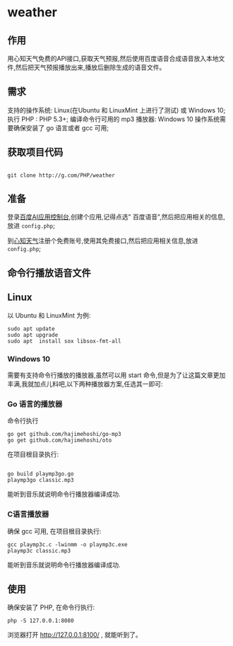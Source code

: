 # weather

## 作用

用心知天气免费的API接口,获取天气预报,然后使用百度语音合成语音放入本地文件,然后把天气预报播放出来,播放后删除生成的语音文件。

## 需求

支持的操作系统: Linux(在Ubuntu 和 LinuxMint 上进行了测试) 或 Windows 10;
执行 PHP : PHP 5.3+;
编译命令行可用的 mp3 播放器: Windows 10 操作系统需要确保安装了 go 语言或者 gcc 可用;

## 获取项目代码

```

git clone http://g.com/PHP/weather

```

## 准备

登录[百度AI应用控制台](https://console.bce.baidu.com/ai/),创建个应用,记得点选" 百度语音",然后把应用相关的信息,放进 `config.php`;

到[心知天气](https://www.seniverse.com/)注册个免费账号,使用其免费接口,然后把应用相关信息,放进 `config.php`;

## 命令行播放语音文件

## Linux
以 Ubuntu 和 LinuxMint 为例:
```
sudo apt update
sudo apt upgrade
sudo apt  install sox libsox-fmt-all
```

### Windows 10

需要有支持命令行播放的播放器,虽然可以用 start 命令,但是为了让这篇文章更加丰满,我就加点儿料吧,以下两种播放器方案,任选其一即可:

### Go 语言的播放器
命令行执行
```
go get github.com/hajimehoshi/go-mp3
go get github.com/hajimehoshi/oto
```
在项目根目录执行:
```

go build playmp3go.go
playmp3go classic.mp3

```
能听到音乐就说明命令行播放器编译成功.

### C语言播放器
确保 gcc 可用, 在项目根目录执行:
```
gcc playmp3c.c -lwinmm -o playmp3c.exe
playmp3c classic.mp3
```
能听到音乐就说明命令行播放器编译成功.

## 使用
确保安装了 PHP, 在命令行执行:
```
php -S 127.0.0.1:8080
```
浏览器打开 http://127.0.0.1:8100/  , 就能听到了。

